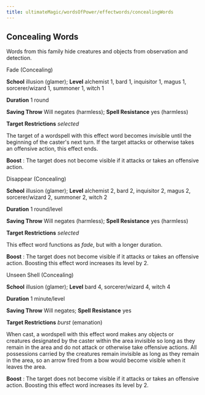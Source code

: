 ```yaml
---
title: ultimateMagic/wordsOfPower/effectwords/concealingWords
---
```

## Concealing Words

Words from this family hide creatures and objects from observation and detection.

Fade (Concealing)

**School** illusion (glamer); **Level** alchemist 1, bard 1, inquisitor 1, magus 1, sorcerer/wizard 1, summoner 1, witch 1

**Duration** 1 round

**Saving Throw** Will negates (harmless); **Spell Resistance** yes (harmless)

**Target Restrictions** _selected_

The target of a wordspell with this effect word becomes invisible until the beginning of the caster's next turn. If the target attacks or otherwise takes an offensive action, this effect ends.

**Boost** : The target does not become visible if it attacks or takes an offensive action.

Disappear (Concealing)

**School** illusion (glamer); **Level** alchemist 2, bard 2, inquisitor 2, magus 2, sorcerer/wizard 2, summoner 2, witch 2

**Duration** 1 round/level

**Saving Throw** Will negates (harmless); **Spell Resistance** yes (harmless)

**Target Restrictions** _selected_

This effect word functions as _fade_, but with a longer duration.

**Boost** : The target does not become visible if it attacks or takes an offensive action. Boosting this effect word increases its level by 2.

Unseen Shell (Concealing)

**School** illusion (glamer); **Level** bard 4, sorcerer/wizard 4, witch 4

**Duration** 1 minute/level

**Saving Throw** Will negates; **Spell Resistance** yes

**Target Restrictions** _burst_ (emanation)

When cast, a wordspell with this effect word makes any objects or creatures designated by the caster within the area invisible so long as they remain in the area and do not attack or otherwise take offensive actions. All possessions carried by the creatures remain invisible as long as they remain in the area, so an arrow fired from a bow would become visible when it leaves the area.

**Boost** : The target does not become visible if it attacks or takes an offensive action. Boosting this effect word increases its level by 2.

